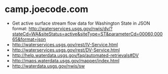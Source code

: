 camp.joecode.com
================

* Get active surface stream flow data for Washington State in JSON format: http://waterservices.usgs.gov/nwis/dv/?stateCd=WA&siteStatus=active&siteType=ST&parameterCd=00060,00065&format=json
* http://waterservices.usgs.gov/rest/IV-Service.html
* http://waterservices.usgs.gov/rest/DV-Service.html
* http://help.waterdata.usgs.gov/faq/automated-retrievals#DV
* http://maps.waterdata.usgs.gov/mapper/index.html
* http://waterdata.usgs.gov/nwis/sw